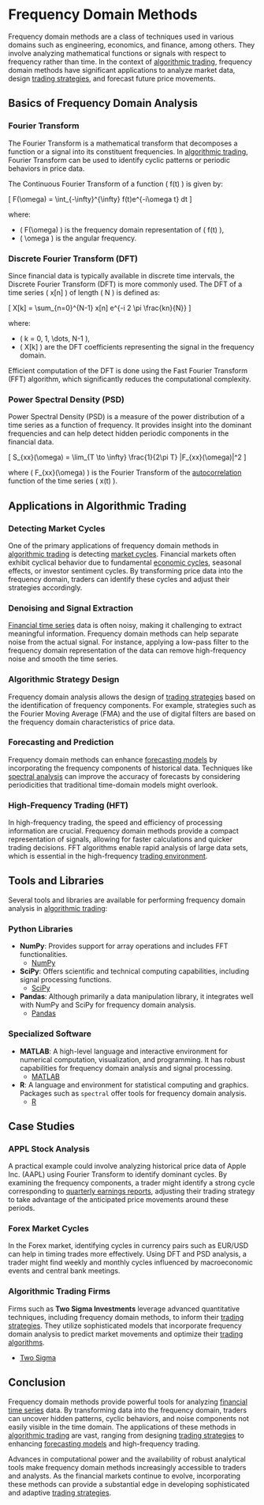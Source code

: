 # Frequency Domain Methods

Frequency domain methods are a class of techniques used in various domains such as engineering, economics, and finance, among others. They involve analyzing mathematical functions or signals with respect to frequency rather than time. In the context of [algorithmic trading](../a/algorithmic_trading.md), frequency domain methods have significant applications to analyze market data, design [trading strategies](../t/trading_strategies.md), and forecast future price movements.

## Basics of Frequency Domain Analysis

### Fourier Transform
The Fourier Transform is a mathematical transform that decomposes a function or a signal into its constituent frequencies. In [algorithmic trading](../a/algorithmic_trading.md), Fourier Transform can be used to identify cyclic patterns or periodic behaviors in price data.

The Continuous Fourier Transform of a function \( f(t) \) is given by:

\[ F(\omega) = \int_{-\infty}^{\infty} f(t)e^{-i\omega t} dt \]

where:
- \( F(\omega) \) is the frequency domain representation of \( f(t) \),
- \( \omega \) is the angular frequency.

### Discrete Fourier Transform (DFT)
Since financial data is typically available in discrete time intervals, the Discrete Fourier Transform (DFT) is more commonly used. The DFT of a time series \( x[n] \) of length \( N \) is defined as:

\[ X[k] = \sum_{n=0}^{N-1} x[n] e^{-i 2 \pi \frac{kn}{N}} \]

where:
- \( k = 0, 1, \dots, N-1 \),
- \( X[k] \) are the DFT coefficients representing the signal in the frequency domain.

Efficient computation of the DFT is done using the Fast Fourier Transform (FFT) algorithm, which significantly reduces the computational complexity.

### Power Spectral Density (PSD)
Power Spectral Density (PSD) is a measure of the power distribution of a time series as a function of frequency. It provides insight into the dominant frequencies and can help detect hidden periodic components in the financial data.

\[ S_{xx}(\omega) = \lim_{T \to \infty} \frac{1}{2\pi T} |F_{xx}(\omega)|^2 \]

where \( F_{xx}(\omega) \) is the Fourier Transform of the [autocorrelation](../a/autocorrelation.md) function of the time series \( x(t) \).

## Applications in Algorithmic Trading

### Detecting Market Cycles
One of the primary applications of frequency domain methods in [algorithmic trading](../a/algorithmic_trading.md) is detecting [market cycles](../m/market_cycles.md). Financial markets often exhibit cyclical behavior due to fundamental [economic cycles](../e/economic_cycles.md), seasonal effects, or investor sentiment cycles. By transforming price data into the frequency domain, traders can identify these cycles and adjust their strategies accordingly.

### Denoising and Signal Extraction
[Financial time series](../f/financial_time_series.md) data is often noisy, making it challenging to extract meaningful information. Frequency domain methods can help separate noise from the actual signal. For instance, applying a low-pass filter to the frequency domain representation of the data can remove high-frequency noise and smooth the time series.

### Algorithmic Strategy Design
Frequency domain analysis allows the design of [trading strategies](../t/trading_strategies.md) based on the identification of frequency components. For example, strategies such as the Fourier Moving Average (FMA) and the use of digital filters are based on the frequency domain characteristics of price data.

### Forecasting and Prediction
Frequency domain methods can enhance [forecasting models](../f/forecasting_models.md) by incorporating the frequency components of historical data. Techniques like [spectral analysis](../s/spectral_analysis.md) can improve the accuracy of forecasts by considering periodicities that traditional time-domain models might overlook.

### High-Frequency Trading (HFT)
In high-frequency trading, the speed and efficiency of processing information are crucial. Frequency domain methods provide a compact representation of signals, allowing for faster calculations and quicker trading decisions. FFT algorithms enable rapid analysis of large data sets, which is essential in the high-frequency [trading environment](../t/trading_environment.md).

## Tools and Libraries

Several tools and libraries are available for performing frequency domain analysis in [algorithmic trading](../a/algorithmic_trading.md):

### Python Libraries
- **NumPy**: Provides support for array operations and includes FFT functionalities.
  - [NumPy](https://numpy.org/)
- **SciPy**: Offers scientific and technical computing capabilities, including signal processing functions.
  - [SciPy](https://www.scipy.org/)
- **Pandas**: Although primarily a data manipulation library, it integrates well with NumPy and SciPy for frequency domain analysis.
  - [Pandas](https://pandas.pydata.org/)

### Specialized Software
- **MATLAB**: A high-level language and interactive environment for numerical computation, visualization, and programming. It has robust capabilities for frequency domain analysis and signal processing.
  - [MATLAB](https://www.mathworks.com/products/matlab.html)
- **R**: A language and environment for statistical computing and graphics. Packages such as `spectral` offer tools for frequency domain analysis.
  - [R](https://www.r-project.org/)

## Case Studies

### APPL Stock Analysis
A practical example could involve analyzing historical price data of Apple Inc. (AAPL) using Fourier Transform to identify dominant cycles. By examining the frequency components, a trader might identify a strong cycle corresponding to [quarterly earnings reports](../q/quarterly_earnings_reports.md), adjusting their trading strategy to take advantage of the anticipated price movements around these periods.

### Forex Market Cycles
In the Forex market, identifying cycles in currency pairs such as EUR/USD can help in timing trades more effectively. Using DFT and PSD analysis, a trader might find weekly and monthly cycles influenced by macroeconomic events and central bank meetings.

### Algorithmic Trading Firms
Firms such as **Two Sigma Investments** leverage advanced quantitative techniques, including frequency domain methods, to inform their [trading strategies](../t/trading_strategies.md). They utilize sophisticated models that incorporate frequency domain analysis to predict market movements and optimize their [trading algorithms](../t/trading_algorithms.md).
- [Two Sigma](https://www.twosigma.com/)

## Conclusion

Frequency domain methods provide powerful tools for analyzing [financial time series](../f/financial_time_series.md) data. By transforming data into the frequency domain, traders can uncover hidden patterns, cyclic behaviors, and noise components not easily visible in the time domain. The applications of these methods in [algorithmic trading](../a/algorithmic_trading.md) are vast, ranging from designing [trading strategies](../t/trading_strategies.md) to enhancing [forecasting models](../f/forecasting_models.md) and high-frequency trading.

Advances in computational power and the availability of robust analytical tools make frequency domain methods increasingly accessible to traders and analysts. As the financial markets continue to evolve, incorporating these methods can provide a substantial edge in developing sophisticated and adaptive [trading strategies](../t/trading_strategies.md).